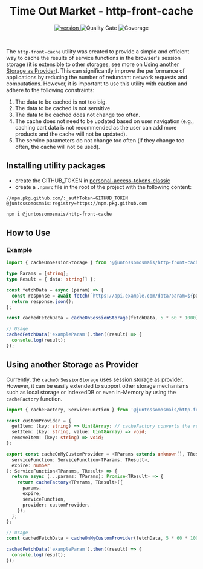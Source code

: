 <div align="center">
  <h1>Time Out Market - http-front-cache</h1>
  <p>
    <a href="https://github.com/juntossomosmais/time-out-market/releases">
      <img src="https://img.shields.io/github/package-json/v/juntossomosmais/time-out-market?filename=packages%2Fhttp-front-cache%2Fpackage.json" alt="version">
    </a>
    <img
      alt="Quality Gate"
      src="https://sonarcloud.io/api/project_badges/measure?project=juntossomosmais_time-out-market-http-front-cache&metric=alert_status&token=c9d6442485c01c9643b62d84f45a1491dd0d21b1"
    />
    <img
      alt="Coverage"
      src="https://sonarcloud.io/api/project_badges/measure?project=juntossomosmais_time-out-market-http-front-cache&metric=coverage&token=c9d6442485c01c9643b62d84f45a1491dd0d21b1"
    />
  </p>
  <br />
</div>

The `http-front-cache` utility was created to provide a simple and efficient way to cache the results of service functions in the browser's session storage (it is extensible to other storages, see more on [Using another Storage as Provider](#using-another-storage-as-provider)). This can significantly improve the performance of applications by reducing the number of redundant network requests and computations. However, it is important to use this utility with caution and adhere to the following constraints:

1. The data to be cached is not too big.
2. The data to be cached is not sensitive.
3. The data to be cached does not change too often.
4. The cache does not need to be updated based on user navigation (e.g., caching cart data is not recommended as the user can add more products and the cache will not be updated).
5. The service parameters do not change too often (if they change too often, the cache will not be used).

## Installing utility packages

- create the GITHUB_TOKEN in [personal-access-tokens-classic](https://docs.github.com/en/authentication/keeping-your-account-and-data-secure/managing-your-personal-access-tokens#personal-access-tokens-classic)
- create a `.npmrc` file in the root of the project with the following content:
```
//npm.pkg.github.com/:_authToken=GITHUB_TOKEN
@juntossomosmais:registry=https://npm.pkg.github.com
```

```bash
npm i @juntossomosmais/http-front-cache
```

## How to Use

### Example

```typescript
import { cacheOnSessionStorage } from '@juntossomosmais/http-front-cache';

type Params = [string];
type Result = { data: string[] };

const fetchData = async (param) => {
  const response = await fetch(`https://api.example.com/data?param=${param}`);
  return response.json();
};

const cachedFetchData = cacheOnSessionStorage(fetchData, 5 * 60 * 1000); // Cache for 5 minutes

// Usage
cachedFetchData('exampleParam').then((result) => {
  console.log(result);
});
```

## Using another Storage as Provider

Currently, the `cacheOnSessionStorage` uses [session storage as provider](https://github.com/open-ish/utility/blob/c6d98898bbc6119cd482b736f57ec897443e71de/packages/http-front-cache/src/lib/providers/session-storage.ts#L1-L8). However, it can be easily extended to support other storage mechanisms such as local storage or indexedDB or even In-Memory by using the `cacheFactory` function.

```typescript
import { cacheFactory, ServiceFunction } from '@juntossomosmais/http-front-cache';';

const customProvider = {
  getItem: (key: string) => Uint8Array; // cacheFactory converts the result from serviceFunction on UInt8Array, so you can assumes that the data returned on getItem is always a UInt8Array. Example of provider here https://github.com/open-ish/utility/blob/c6d98898bbc6119cd482b736f57ec897443e71de/packages/http-front-cache/src/lib/providers/session-storage.ts#L1-L8
  setItem: (key: string, value: Uint8Array) => void;
  removeItem: (key: string) => void;
};

export const cacheOnMyCustomProvider = <TParams extends unknown[], TResult>(
  serviceFunction: ServiceFunction<TParams, TResult>,
  expire: number
): ServiceFunction<TParams, TResult> => {
  return async (...params: TParams): Promise<TResult> => {
    return cacheFactory<TParams, TResult>({
      params,
      expire,
      serviceFunction,
      provider: customProvider,
    });
  };
};

// usage
const cachedFetchData = cacheOnMyCustomProvider(fetchData, 5 * 60 * 1000); // Cache for 5 minutes

cachedFetchData('exampleParam').then((result) => {
  console.log(result);
});
```
